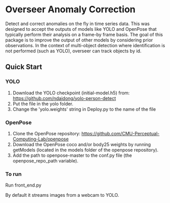 # Overseer Anomaly Correction

Detect and correct anomalies on the fly in time series data.
This was designed to accept the outputs of models like YOLO and OpenPose that typically perform their analysis on a frame-by frame basis.
The goal of this package is to improve the output of other models by considering prior observations.
In the context of multi-object detection where identification is not performed (such as YOLO), overseer can track objects by id. 

## Quick Start
### YOLO
1. Download the YOLO checkpoint (initial-model.h5) from: https://github.com/ndaidong/yolo-person-detect
2. Put the file in the yolo folder.
3. Change the 'yolo.weights' string in Deploy.py to the name of the file

### OpenPose
1. Clone the OpenPose repository: https://github.com/CMU-Perceptual-Computing-Lab/openpose
2. Download the OpenPose coco and/or body25 weights by running getModels (located in the models folder of the openpose repository).
3. Add the path to openpose-master to the conf.py file (the openpose_repo_path variable).

### To run
Run front_end.py

By default it streams images from a webcam to YOLO.
